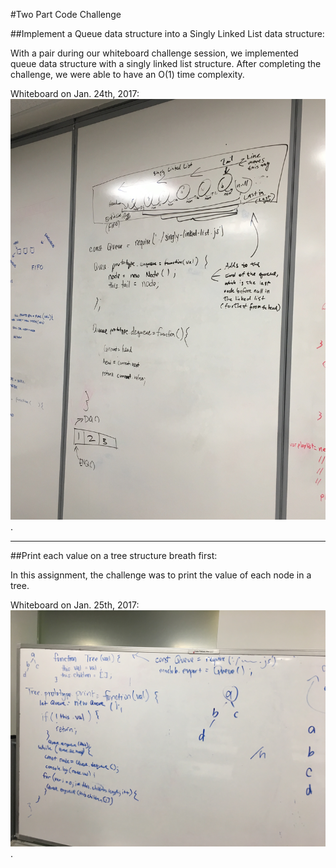 #Two Part Code Challenge

##Implement a Queue data structure into a Singly Linked List data structure:

With a pair during our whiteboard challenge session, we implemented queue data structure with a singly linked list structure. After completing the challenge, we were able to have an O(1) time complexity.

Whiteboard on Jan. 24th, 2017: <img src="./images/whiteboard1.jpg">.

------------------------------------------------------------------------------------------

##Print each value on a tree structure breath first:

In this assignment, the challenge was to print the value of each node in a tree.

Whiteboard on Jan. 25th, 2017: <img src="./images/whiteboard2.jpg">.
